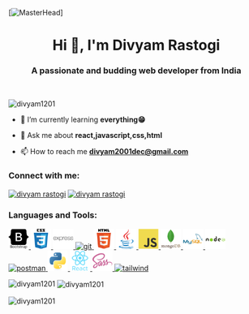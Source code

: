 [![MasterHead]([https://www.google.com/url?sa=i&url=https%3A%2F%2Fwww.mywebworld.in%2Fweb-design-company-kerala-india%2F&psig=AOvVaw0NqQXuhMdK27JtcCplHzY-&ust=1694886778805000&source=images&cd=vfe&opi=89978449&ved=0CBAQjRxqFwoTCIiHvLuXrYEDFQAAAAAdAAAAABAJ](https://logicmojo.com/assets/dist/new_pages/images/js-gif.gif))]

<h1 align="center">Hi 👋, I'm Divyam Rastogi</h1>
<h3 align="center">A passionate and budding web developer from India</h3>
<img src="https://cdn.dribbble.com/users/1162077/screenshots/3848914/programmer.gif" alt=""/>


<p align="left"> <img src="https://komarev.com/ghpvc/?username=divyam1201&label=Profile%20views&color=0e75b6&style=flat" alt="divyam1201" /> </p>



- 🌱 I’m currently learning **everything😁**

- 💬 Ask me about **react,javascript,css,html**

- 📫 How to reach me **divyam2001dec@gmail.com**

<h3 align="left">Connect with me:</h3>
<p align="left">
<a href="https://linkedin.com/in/divyam rastogi" target="blank"><img align="center" src="https://raw.githubusercontent.com/rahuldkjain/github-profile-readme-generator/master/src/images/icons/Social/linked-in-alt.svg" alt="divyam rastogi" height="30" width="40" /></a>
<a href="https://fb.com/divyam rastogi" target="blank"><img align="center" src="https://raw.githubusercontent.com/rahuldkjain/github-profile-readme-generator/master/src/images/icons/Social/facebook.svg" alt="divyam rastogi" height="30" width="40" /></a>
</p>

<h3 align="left">Languages and Tools:</h3>
<p align="left"> <a href="https://getbootstrap.com" target="_blank" rel="noreferrer"> <img src="https://raw.githubusercontent.com/devicons/devicon/master/icons/bootstrap/bootstrap-plain-wordmark.svg" alt="bootstrap" width="40" height="40"/> </a> <a href="https://www.w3schools.com/css/" target="_blank" rel="noreferrer"> <img src="https://raw.githubusercontent.com/devicons/devicon/master/icons/css3/css3-original-wordmark.svg" alt="css3" width="40" height="40"/> </a> <a href="https://expressjs.com" target="_blank" rel="noreferrer"> <img src="https://raw.githubusercontent.com/devicons/devicon/master/icons/express/express-original-wordmark.svg" alt="express" width="40" height="40"/> </a> <a href="https://git-scm.com/" target="_blank" rel="noreferrer"> <img src="https://www.vectorlogo.zone/logos/git-scm/git-scm-icon.svg" alt="git" width="40" height="40"/> </a> <a href="https://www.w3.org/html/" target="_blank" rel="noreferrer"> <img src="https://raw.githubusercontent.com/devicons/devicon/master/icons/html5/html5-original-wordmark.svg" alt="html5" width="40" height="40"/> </a> <a href="https://www.java.com" target="_blank" rel="noreferrer"> <img src="https://raw.githubusercontent.com/devicons/devicon/master/icons/java/java-original.svg" alt="java" width="40" height="40"/> </a> <a href="https://developer.mozilla.org/en-US/docs/Web/JavaScript" target="_blank" rel="noreferrer"> <img src="https://raw.githubusercontent.com/devicons/devicon/master/icons/javascript/javascript-original.svg" alt="javascript" width="40" height="40"/> </a> <a href="https://www.mongodb.com/" target="_blank" rel="noreferrer"> <img src="https://raw.githubusercontent.com/devicons/devicon/master/icons/mongodb/mongodb-original-wordmark.svg" alt="mongodb" width="40" height="40"/> </a> <a href="https://www.mysql.com/" target="_blank" rel="noreferrer"> <img src="https://raw.githubusercontent.com/devicons/devicon/master/icons/mysql/mysql-original-wordmark.svg" alt="mysql" width="40" height="40"/> </a> <a href="https://nodejs.org" target="_blank" rel="noreferrer"> <img src="https://raw.githubusercontent.com/devicons/devicon/master/icons/nodejs/nodejs-original-wordmark.svg" alt="nodejs" width="40" height="40"/> </a> <a href="https://postman.com" target="_blank" rel="noreferrer"> <img src="https://www.vectorlogo.zone/logos/getpostman/getpostman-icon.svg" alt="postman" width="40" height="40"/> </a> <a href="https://www.python.org" target="_blank" rel="noreferrer"> <img src="https://raw.githubusercontent.com/devicons/devicon/master/icons/python/python-original.svg" alt="python" width="40" height="40"/> </a> <a href="https://reactjs.org/" target="_blank" rel="noreferrer"> <img src="https://raw.githubusercontent.com/devicons/devicon/master/icons/react/react-original-wordmark.svg" alt="react" width="40" height="40"/> </a> <a href="https://sass-lang.com" target="_blank" rel="noreferrer"> <img src="https://raw.githubusercontent.com/devicons/devicon/master/icons/sass/sass-original.svg" alt="sass" width="40" height="40"/> </a> <a href="https://tailwindcss.com/" target="_blank" rel="noreferrer"> <img src="https://www.vectorlogo.zone/logos/tailwindcss/tailwindcss-icon.svg" alt="tailwind" width="40" height="40"/> </a> </p>

<p><img align="left" src="https://github-readme-stats.vercel.app/api/top-langs?username=divyam1201&show_icons=true&locale=en&layout=compact" alt="divyam1201" /></p>

<p>&nbsp;<img align="center" src="https://github-readme-stats.vercel.app/api?username=divyam1201&show_icons=true&locale=en" alt="divyam1201" /></p>

<p><img align="center" src="https://github-readme-streak-stats.herokuapp.com/?user=divyam1201&" alt="divyam1201" /></p>
